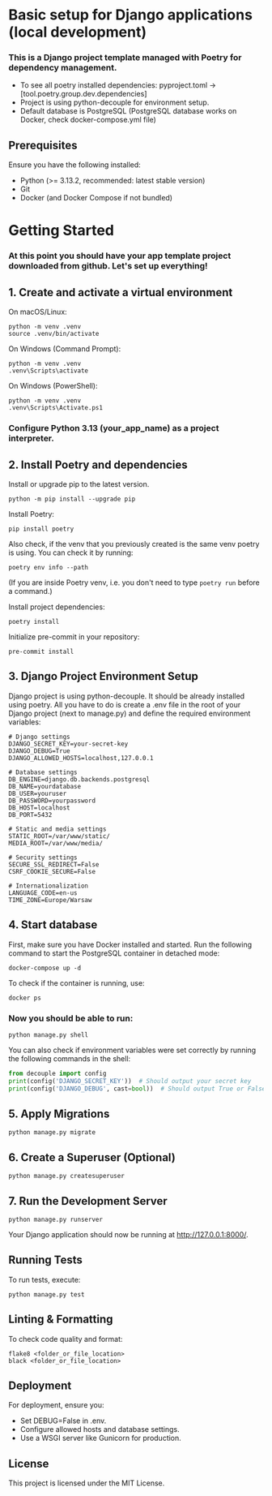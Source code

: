 # Basic setup for Django applications (local development)
### This is a Django project template managed with Poetry for dependency management. 
* To see all poetry installed dependencies: pyproject.toml -> [tool.poetry.group.dev.dependencies]
* Project is using python-decouple for environment setup.
* Default database is PostgreSQL (PostgreSQL database works on Docker, check docker-compose.yml file)


## Prerequisites
Ensure you have the following installed:
* Python (>= 3.13.2, recommended: latest stable version)
* Git
* Docker (and Docker Compose if not bundled)

# Getting Started
### At this point you should have your app template project downloaded from github. Let's set up everything!

## 1. Create and activate a virtual environment

On macOS/Linux:
```shell
python -m venv .venv
source .venv/bin/activate
```

On Windows (Command Prompt):
```shell
python -m venv .venv
.venv\Scripts\activate
```

On Windows (PowerShell):
```shell
python -m venv .venv
.venv\Scripts\Activate.ps1
```
### Configure Python 3.13 (your_app_name) as a project interpreter.

## 2. Install Poetry and dependencies
Install or upgrade pip to the latest version.
```shell
python -m pip install --upgrade pip
```
Install Poetry:
```shell
pip install poetry
```
Also check, if the venv that you previously created is the same venv poetry is using. You can check it by running:
```shell
poetry env info --path
```
(If you are inside Poetry venv, i.e. you don't need to type `poetry run` before a command.)

Install project dependencies:
```shell
poetry install
```

Initialize pre-commit in your repository:
```shell
pre-commit install
```

## 3. Django Project Environment Setup
Django project is using python-decouple. It should be already installed using poetry. All you have to do is create a .env file in the root of your Django project (next to manage.py) and define the required environment variables:
```
# Django settings
DJANGO_SECRET_KEY=your-secret-key
DJANGO_DEBUG=True
DJANGO_ALLOWED_HOSTS=localhost,127.0.0.1

# Database settings
DB_ENGINE=django.db.backends.postgresql
DB_NAME=yourdatabase
DB_USER=youruser
DB_PASSWORD=yourpassword
DB_HOST=localhost
DB_PORT=5432

# Static and media settings
STATIC_ROOT=/var/www/static/
MEDIA_ROOT=/var/www/media/

# Security settings
SECURE_SSL_REDIRECT=False
CSRF_COOKIE_SECURE=False

# Internationalization
LANGUAGE_CODE=en-us
TIME_ZONE=Europe/Warsaw
```

## 4. Start database
First, make sure you have Docker installed and started.
Run the following command to start the PostgreSQL container in detached mode:
```shell
docker-compose up -d
```
To check if the container is running, use:
```shell
docker ps
```

### Now you should be able to run:
```shell
python manage.py shell
```

You can also check if environment variables were set correctly by running the following commands in the shell:
```python
from decouple import config
print(config('DJANGO_SECRET_KEY'))  # Should output your secret key
print(config('DJANGO_DEBUG', cast=bool))  # Should output True or False
```

## 5. Apply Migrations
```shell
python manage.py migrate
```

## 6. Create a Superuser (Optional)
```shell
python manage.py createsuperuser
```

## 7. Run the Development Server
```shell
python manage.py runserver
```
Your Django application should now be running at http://127.0.0.1:8000/.

## Running Tests
To run tests, execute:
```shell
python manage.py test
```

## Linting & Formatting
To check code quality and format:
```
flake8 <folder_or_file_location>
black <folder_or_file_location>
```

## Deployment
For deployment, ensure you:
* Set DEBUG=False in .env.
* Configure allowed hosts and database settings.
* Use a WSGI server like Gunicorn for production.

## License
This project is licensed under the MIT License.